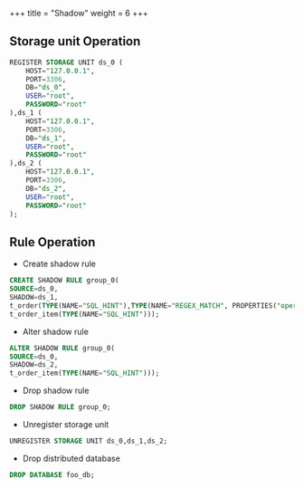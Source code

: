 +++
title = "Shadow"
weight = 6
+++

## Storage unit Operation

```sql
REGISTER STORAGE UNIT ds_0 (
    HOST="127.0.0.1",
    PORT=3306,
    DB="ds_0",
    USER="root",
    PASSWORD="root"
),ds_1 (
    HOST="127.0.0.1",
    PORT=3306,
    DB="ds_1",
    USER="root",
    PASSWORD="root"
),ds_2 (
    HOST="127.0.0.1",
    PORT=3306,
    DB="ds_2",
    USER="root",
    PASSWORD="root"
);
```

## Rule Operation

- Create shadow rule

```sql
CREATE SHADOW RULE group_0(
SOURCE=ds_0,
SHADOW=ds_1,
t_order(TYPE(NAME="SQL_HINT"),TYPE(NAME="REGEX_MATCH", PROPERTIES("operation"="insert","column"="user_id", "regex"='[1]'))), 
t_order_item(TYPE(NAME="SQL_HINT")));
```

- Alter shadow rule

```sql
ALTER SHADOW RULE group_0(
SOURCE=ds_0,
SHADOW=ds_2,
t_order_item(TYPE(NAME="SQL_HINT")));
```

- Drop shadow rule

```sql
DROP SHADOW RULE group_0;
```

- Unregister storage unit

```sql
UNREGISTER STORAGE UNIT ds_0,ds_1,ds_2;
```

- Drop distributed database

```sql
DROP DATABASE foo_db;
```
